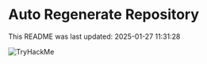 # Auto Regenerate Repository

This README was last updated: 2025-01-27 11:31:28

 ![TryHackMe](https://tryhackme.com/badge/533634)